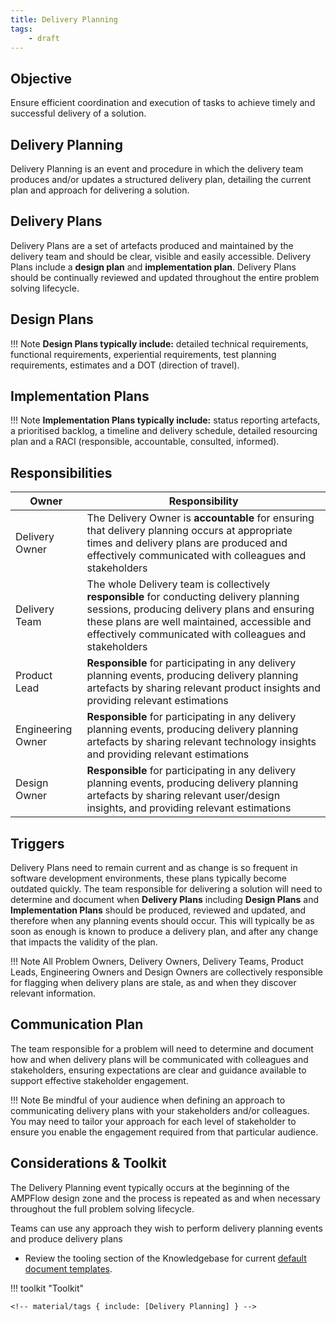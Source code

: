 ```yaml
---
title: Delivery Planning
tags: 
    - draft
---
```


## Objective

Ensure efficient coordination and execution of tasks to achieve timely and successful delivery of a solution.

## Delivery Planning

Delivery Planning is an event and procedure in which the delivery team produces and/or updates a structured delivery plan, detailing the current plan and approach for delivering a solution.


## Delivery Plans

Delivery Plans are a set of artefacts produced and maintained by the delivery team and should be clear, visible and easily accessible. Delivery Plans include a **design plan** and **implementation plan**. Delivery Plans should be continually reviewed and updated throughout the entire problem solving lifecycle. 

## Design Plans

!!! Note
    **Design Plans typically include:** detailed technical requirements, functional requirements, experiential requirements, test planning requirements, estimates and a DOT (direction of travel).

## Implementation Plans

!!! Note
    **Implementation Plans typically include:** status reporting artefacts, a prioritised backlog, a timeline and delivery schedule, detailed resourcing plan and a RACI (responsible, accountable, consulted, informed).


## Responsibilities

| Owner                 | Responsibility |
|---|---|
| Delivery Owner        | The Delivery Owner is **accountable** for ensuring that delivery planning occurs at appropriate times and delivery plans are produced and effectively communicated with colleagues and stakeholders |
| Delivery Team         | The whole Delivery team is collectively **responsible** for conducting delivery planning sessions, producing delivery plans and ensuring these plans are well maintained, accessible and effectively communicated with colleagues and stakeholders |
| Product Lead          | **Responsible** for participating in any delivery planning events, producing delivery planning artefacts by sharing relevant product insights and providing relevant estimations |
| Engineering Owner     | **Responsible** for participating in any delivery planning events, producing delivery planning artefacts by sharing relevant technology insights and providing relevant estimations |
| Design Owner          | **Responsible** for participating in any delivery planning events, producing delivery planning artefacts by sharing relevant user/design insights, and providing relevant estimations |

## Triggers

Delivery Plans need to remain current and as change is so frequent in software development environments, these plans typically become outdated quickly.
The team responsible for delivering a solution will need to determine and document when **Delivery Plans** including **Design Plans** and **Implementation Plans** should be produced, reviewed and updated, and therefore when any planning events should occur. This will typically be as soon as enough is known to produce a delivery plan, and after any change that impacts the validity of the plan. 

!!! Note
    All Problem Owners, Delivery Owners, Delivery Teams, Product Leads, Engineering Owners and Design Owners are collectively responsible for flagging when delivery plans are stale, as and when they discover relevant information.

## Communication Plan

The team responsible for a problem will need to determine and document how and when delivery plans will be communicated with colleagues and stakeholders, ensuring expectations are clear and guidance available to support effective stakeholder engagement.  

!!! Note
    Be mindful of your audience when defining an approach to communicating delivery plans with your stakeholders and/or colleagues. You may need to tailor your approach for each level of stakeholder to ensure you enable the engagement required from that particular audience.

## Considerations & Toolkit 

The Delivery Planning event typically occurs at the beginning of the AMPFlow design zone and the process is repeated as and when necessary throughout the full problem solving lifecycle. 

Teams can use any approach they wish to perform delivery planning events and produce delivery plans

- Review the tooling section of the Knowledgebase for current [default document templates](https://knowledgebase.platformdev.amdigital.co.uk/Tools-and-Providers/AMPFlow-Governance/).

!!! toolkit "Toolkit"

    <!-- material/tags { include: [Delivery Planning] } -->